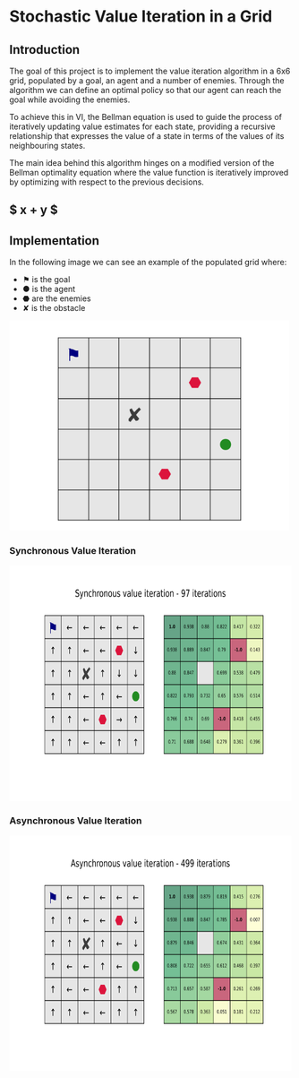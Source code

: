 # Stochastic Value Iteration in a Grid

## Introduction
The goal of this project is to implement the value iteration algorithm in a 6x6 grid, populated by a goal, 
an agent and a number of enemies. Through the algorithm we can define an optimal policy so that our agent
can reach the goal while avoiding the enemies. 

To achieve this in VI, the Bellman equation is used to guide the process of iteratively updating value 
estimates for each state, providing a recursive relationship that expresses the value of a state in 
terms of the values of its neighbouring states.

The main idea behind this algorithm hinges on a modified version of the Bellman optimality equation
 where the value function is iteratively improved by optimizing with respect to the previous decisions.
  
$ x + y $ 
---
## Implementation
In the following image we can see an example of the populated grid where:
- &#9873; is the goal
- ● is the agent
- &#11043; are the enemies
- ✘ is the obstacle

<img src="/img/Base_grid.png" width="500" height="375">

### Synchronous Value Iteration
<img src="/img/sync_plot.png" width="700" height="420">

### Asynchronous Value Iteration
<img src="/img/async_plot.png" width="700" height="420">
